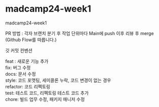 # madcamp24-week1
madcamp24-week1

PR 방법 : 각자 브랜치 분기 후 작업 단위마다 Main에 push 이후 리뷰 후 merge  
(Github Flow를 따릅니다.)

깃 커밋 컨벤션

feat : 새로운 기능 추가  
fix: 버그 수정  
docs: 문서 수정  
style: 코드 포맷팅, 세미콜론 누락, 코드 변경이 없는 경우  
refactor: 코드 리펙토링  
test: 테스트 코드, 리펙토링 테스트 코드 추가  
chore: 빌드 업무 수정, 패키지 매니저 수정  
